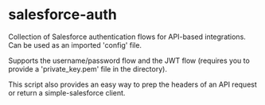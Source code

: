 # salesforce-auth

Collection of Salesforce authentication flows for API-based integrations. Can be used as an imported 'config' file.

Supports the username/password flow and the JWT flow (requires you to provide a 'private_key.pem' file in the directory).

This script also provides an easy way to prep the headers of an API request or return a simple-salesforce client.
